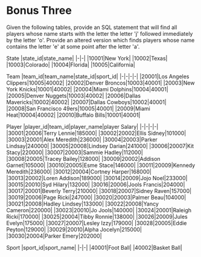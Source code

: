 # Bonus Three

Given the following tables, provide an SQL statement that will find all players whose name starts with the letter the letter 'j' followed immediately by the letter 'o'. Provide an altered version which finds players whose name contains the letter 'e' at some point after the letter 'a'.

State
|state_id|state_name| 
|-|-|
|10001|New York|
|10002|Texas|
|10003|Colorado|
|10004|Florida|
|10005|California|

Team
|team_id|team_name|state_id|sport_id|
|-|-|-|-|
|20001|Los Angeles Clippers|10005|40002|
|20002|Denver Broncos|10003|40001|
|20003|New York Knicks|10001|40002|
|20004|Miami Dolphins|10004|40001|
|20005|Denver Nuggets|10003|40002|
|20006|Dallas Mavericks|10002|40002|
|20007|Dallas Cowboys|10002|40001|
|20008|San Francisco 49ers|10005|40001|
|20009|Miami Heat|10004|40002|
|20010|Buffalo Bills|10001|40001|



Player
|player_id|team_id|player_name|player Salary|
|-|-|-|-|
|30001|20006|Terry Lennie|185000|
|30002|20002|Ellis Sidney|101000|
|30003|20001|Alex Meredith|236000|
|30004|20003|Parker Lindsay|240000|
|30005|20008|Lindsey Darian|241000|
|30006|20007|Kit Stacy|220000|
|30007|20003|Sammie Hadley|112000|
|30008|20005|Tracey Bailey|128000|
|30009|20002|Addison Garnet|105000|
|30010|20005|Esme Stace|146000|
|30011|20009|Kennedy Meredith|236000|
|30012|20004|Cortney Harper|168000|
|30013|20002|Loren Addison|189000|
|30014|20009|Jojo Noel|233000|
|30015|20010|Syd Hilary|132000|
|30016|20006|Jools Francis|204000|
|30017|20001|Beverly Terry|210000|
|30018|20007|Sidney Raven|157000|
|30019|20006|Page Ricki|247000|
|30020|20003|Palmer Beau|104000|
|30021|20008|Hadley Lindsey|133000|
|30022|20008|Yancy Cameron|220000|
|30023|20010|Jo Jools|140000|
|30024|20001|Raleigh Ricki|170000|
|30025|20004|Tibby Ronnie|138000|
|30026|20009|Jules Evelyn|175000|
|30027|20007|Lesley Izzy|179000|
|30028|20005|Eddie Peyton|129000|
|30029|20010|Alpha Jocelyn|215000|
|30030|20004|Parker Emery|202000|

Sport
|sport_id|sport_name|
|-|-|
|40001|Foot Ball|
|40002|Basket Ball|